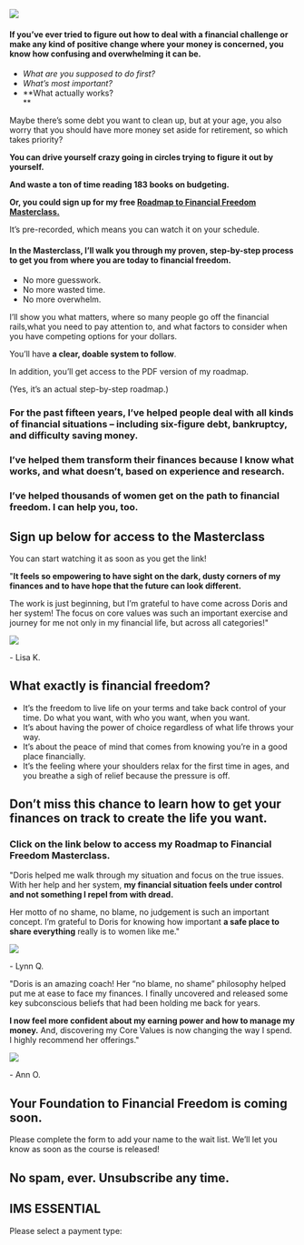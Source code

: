 ![](https://yourfinanciallaunchpad.com/wp-content/uploads/2022/07/masterclass-logo.png)

#### If you’ve ever tried to figure out how to deal with a financial challenge or make any kind of positive change where your money is concerned, you know how confusing and overwhelming it can be.

- *What are you supposed to do first?*
- *What’s most important?*
- **What actually works?  
	**

Maybe there’s some debt you want to clean up, but at your age, you also worry that you should have more money set aside for retirement, so which takes priority?

**You can drive yourself crazy going in circles trying to figure it out by yourself.**

**And waste a ton of time reading 183 books on budgeting.**

**Or, you could sign up for my free [Roadmap to Financial Freedom Masterclass.](#enroll)**

It’s pre-recorded, which means you can watch it on your schedule.

#### In the Masterclass, I’ll walk you through my proven, step-by-step process to get you from where you are today to financial freedom.

- No more guesswork.
- No more wasted time.
- No more overwhelm.

I’ll show you what matters, where so many people go off the financial rails,what you need to pay attention to, and what factors to consider when you have competing options for your dollars.

You’ll have **a clear, doable system to follow**.

In addition, you’ll get access to the PDF version of my roadmap.

(Yes, it’s an actual step-by-step roadmap.)

### For the past fifteen years, I’ve helped people deal with all kinds of financial situations – including six-figure debt, bankruptcy, and difficulty saving money.

### I’ve helped them transform their finances because I know what works, and what doesn’t, based on experience and research.

### I’ve helped thousands of women get on the path to financial freedom. I can help you, too.

## Sign up below for access to the Masterclass

You can start watching it as soon as you get the link!

"**It feels so empowering to have sight on the dark, dusty corners of my finances and to have hope that the future can look different.**  
  
The work is just beginning, but I’m grateful to have come across Doris and her system! The focus on core values was such an important exercise and journey for me not only in my financial life, but across all categories!"

![](https://yourfinanciallaunchpad.com/wp-content/plugins/elementor/assets/images/placeholder.png)

\- Lisa K.

## What exactly is financial freedom?

- It’s the freedom to live life on your terms and take back control of your time. Do what you want, with who you want, when you want.
- It’s about having the power of choice regardless of what life throws your way.
- It’s about the peace of mind that comes from knowing you’re in a good place financially.
- It’s the feeling where your shoulders relax for the first time in ages, and you breathe a sigh of relief because the pressure is off.

## Don’t miss this chance to learn how to get your finances on track to create the life you want.

### Click on the link below to access my Roadmap to Financial Freedom Masterclass.

"Doris helped me walk through my situation and focus on the true issues. With her help and her system, **my financial situation feels under control and not something I repel from with dread.**  
  
Her motto of no shame, no blame, no judgement is such an important concept. I’m grateful to Doris for knowing how important **a safe place to share everything** really is to women like me."

![](https://yourfinanciallaunchpad.com/wp-content/plugins/elementor/assets/images/placeholder.png)

\- Lynn Q.

"Doris is an amazing coach! Her “no blame, no shame” philosophy helped put me at ease to face my finances. I finally uncovered and released some key subconscious beliefs that had been holding me back for years.  
  
**I now feel more confident about my earning power and how to manage my money.** And, discovering my Core Values is now changing the way I spend. I highly recommend her offerings."

![](https://yourfinanciallaunchpad.com/wp-content/plugins/elementor/assets/images/placeholder.png)

\- Ann O.

## Your Foundation to Financial Freedom is coming soon.

Please complete the form to add your name to the wait list. We’ll let you know as soon as the course is released!

## No spam, ever. Unsubscribe any time.

## IMS ESSENTIAL

Please select a payment type: